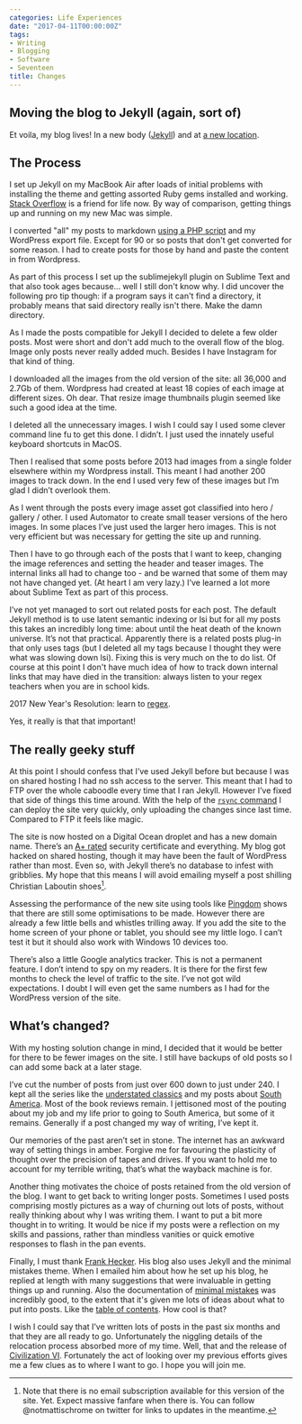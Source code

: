 ```yaml
---
categories: Life Experiences
date: "2017-04-11T00:00:00Z"
tags:
- Writing
- Blogging
- Software
- Seventeen
title: Changes
---
```

## Moving the blog to Jekyll (again, sort of)
Et voila, my blog lives! In a new body ([Jekyll](https://jekyllrb.com)) and at [a new location]({{absolute.url}}).

## The Process
I set up Jekyll on my MacBook Air after loads of initial problems with installing the theme and getting assorted Ruby gems installed and working. [Stack Overflow](https://www.stackoverflow.com) is a friend for life now. By way of comparison, getting things up and running on my new Mac was simple.

I converted "all" my posts to markdown [using a PHP script](https://github.com/benbalter/wordpress-to-jekyll-exporter/) and my WordPress export file. Except for 90 or so posts that don't get converted for some reason. I had to create posts for those by hand and paste the content in from Wordpress. 

As part of this process I set up the sublimejekyll plugin on Sublime Text and that also took ages because... well I still don't know why. I did uncover the following pro tip though: if a program says it can't find a directory, it probably means that said directory really isn't there. Make the damn directory. 

As I made the posts compatible for Jekyll I decided to delete a few older posts. Most were short and don't add much to the overall flow of the blog. Image only posts never really added much. Besides I have Instagram for that kind of thing. 

I downloaded all the images from the old version of the site: all 36,000 and 2.7Gb of them. Wordpress had created at least 18 copies of each image at different sizes. Oh dear. That resize image thumbnails plugin seemed like such a good idea at the time. 

I deleted all the unnecessary images. I wish I could say I used some clever command line fu to get this done. I didn’t. I just used the innately useful keyboard shortcuts in MacOS. 

Then I realised that some posts before 2013 had images from a single folder elsewhere within my Wordpress install. This meant I had another 200 images to track down. In the end I used very few of these images but I’m glad I didn’t overlook them. 

As I went through the posts every image asset got classified into hero / gallery / other. I used Automator to create small teaser versions of the hero images. In some places I’ve just used the larger hero images. This is not very efficient but was necessary for getting the site up and running. 

Then I have to go through each of the posts that I want to keep, changing the image references and setting the header and teaser images. The internal links all had to change too - and be warned that some of them may not have changed yet. (At heart I am very lazy.) I’ve learned a lot more about Sublime Text as part of this process.

I’ve not yet managed to sort out related posts for each post. The default Jekyll method is to use latent semantic indexing or lsi but for all my posts this takes an incredibly long time: about until the heat death of the known universe. It’s not that practical. Apparently there is a related posts plug-in that only uses tags (but I deleted all my tags because I thought they were what was slowing down lsi). Fixing this is very much on the to do list.
Of course at this point I don't have much idea of how to track down internal links that may have died in the transition: always listen to your regex teachers when you are in school kids.

2017 New Year's Resolution: learn to [regex](http://regexr.com).

Yes, it really is that that important!

## The really geeky stuff
At this point I should confess that I’ve used Jekyll before but because I was on shared hosting I had no ssh access to the server. This meant that I had to FTP over the whole caboodle every time that I ran Jekyll.  However I’ve fixed that side of things this time around. With the help of the [`rsync` command](http://nathangrigg.net/2012/04/rsyncing-jekyll/) I can deploy the site very quickly, only uploading the changes since last time. Compared to FTP it feels like magic.

The site is now hosted on a Digital Ocean droplet and has a new domain name. There’s an [A+ rated](https://www.ssllabs.com/ssltest/analyze.html?d=mattischrome.com) security certificate and everything. My blog got hacked on shared hosting, though it may have been the fault of WordPress rather than most. Even so, with Jekyll there’s no database to infest with gribblies. My hope that this means I will avoid emailing myself a post shilling Christian Laboutin shoes[^1].

Assessing the performance of the new site using tools like [Pingdom](https://tools.pingdom.com) shows that there are still some optimisations to be made. However there are already a few little bells and whistles trilling away. If you add the site to the home screen of your phone or tablet, you should see my little logo. I can’t test it but it should also work with Windows 10 devices too. 

There’s also a little Google analytics tracker. This is not a permanent feature. I don’t intend to spy on my readers. It is there for the first few months to check the level of traffic to the site. I’ve not got wild expectations. I doubt I will even get the same numbers as I had for the WordPress version of the site.

## What’s changed?
With my hosting solution change in mind, I decided that it would be better for there to be fewer images on the site. I still have backups of old posts so I can add some back at a later stage.

I’ve cut the number of posts from just over 600 down to just under 240. I kept all the series like the [understated classics](understated-classics) and my posts about [South America](south-america). Most of the book reviews remain. I jettisoned most of the pouting about my job and my life prior to going to South America, but some of it remains. Generally if a post changed my way of writing, I’ve kept it.

Our memories of the past aren’t set in stone. The internet has an awkward way of setting things in amber. Forgive me for favouring the plasticity of thought over the precision of tapes and drives. If you want to hold me to account for my terrible writing, that’s what the wayback machine is for.

Another thing motivates the choice of posts retained from the old version of the blog. I want to get back to writing longer posts. Sometimes I used posts comprising mostly pictures as a way of churning out lots of posts, without really thinking about why I was writing them. I want to put a bit more thought in to writing. It would be nice if my posts were a reflection on my skills and passions, rather than mindless vanities or quick emotive responses to flash in the pan events.

Finally, I must thank [Frank Hecker](https://civilityandtruth.com/about/). His blog also uses Jekyll and the minimal mistakes theme. When I emailed him about how he set up his blog, he replied at length with many suggestions that were invaluable in getting things up and running. Also the documentation of [minimal mistakes](https://mmistakes.github.io/minimal-mistakes/docs/quick-start-guide/) was incredibly good, to the extent that it's given me lots of ideas about what to put into posts. Like the [table of contents](https://mmistakes.github.io/minimal-mistakes/docs/helpers/). How cool is that?  

I wish I could say that I’ve written lots of posts in the past six months and that they are all ready to go. Unfortunately the niggling details of the relocation process absorbed more of my time. Well, that and the release of [Civilization VI](http://civilization.com). Fortunately the act of looking over my previous efforts gives me a few clues as to where I want to go. I hope you will join me.


[^1]:	Note that there is no email subscription available for this version of the site. Yet. Expect massive fanfare when there is. You can follow @notmattischrome on twitter for links to updates in the meantime.